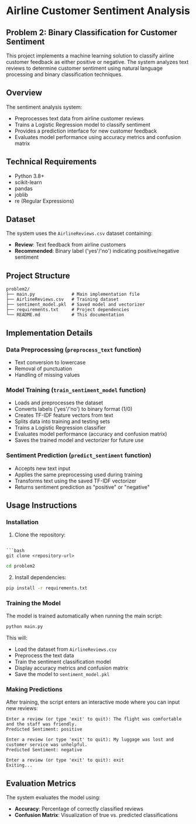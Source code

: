 # Airline Customer Sentiment Analysis

## Problem 2: Binary Classification for Customer Sentiment

This project implements a machine learning solution to classify airline customer feedback as either positive or negative. The system analyzes text reviews to determine customer sentiment using natural language processing and binary classification techniques.

## Overview

The sentiment analysis system:
- Preprocesses text data from airline customer reviews
- Trains a Logistic Regression model to classify sentiment
- Provides a prediction interface for new customer feedback
- Evaluates model performance using accuracy metrics and confusion matrix

## Technical Requirements

- Python 3.8+
- scikit-learn
- pandas
- joblib
- re (Regular Expressions)

## Dataset

The system uses the `AirlineReviews.csv` dataset containing:
- **Review**: Text feedback from airline customers
- **Recommended**: Binary label ('yes'/'no') indicating positive/negative sentiment

## Project Structure

```
problem2/
├── main.py              # Main implementation file
├── AirlineReviews.csv   # Training dataset
├── sentiment_model.pkl  # Saved model and vectorizer
├── requirements.txt     # Project dependencies
└── README.md            # This documentation
```

## Implementation Details

### Data Preprocessing (`preprocess_text` function)
- Text conversion to lowercase
- Removal of punctuation
- Handling of missing values

### Model Training (`train_sentiment_model` function)
- Loads and preprocesses the dataset
- Converts labels ('yes'/'no') to binary format (1/0)
- Creates TF-IDF feature vectors from text
- Splits data into training and testing sets
- Trains a Logistic Regression classifier
- Evaluates model performance (accuracy and confusion matrix)
- Saves the trained model and vectorizer for future use

### Sentiment Prediction (`predict_sentiment` function)
- Accepts new text input
- Applies the same preprocessing used during training
- Transforms text using the saved TF-IDF vectorizer
- Returns sentiment prediction as "positive" or "negative"

## Usage Instructions

### Installation

1. Clone the repository:
```

```bash
git clone <repository-url>
```

```bash
cd problem2
```

2. Install dependencies:

```bash
pip install -r requirements.txt
```

### Training the Model

The model is trained automatically when running the main script:

```bash
python main.py
```

This will:
- Load the dataset from `AirlineReviews.csv`
- Preprocess the text data
- Train the sentiment classification model
- Display accuracy metrics and confusion matrix
- Save the model to `sentiment_model.pkl`

### Making Predictions

After training, the script enters an interactive mode where you can input new reviews:

```
Enter a review (or type 'exit' to quit): The flight was comfortable and the staff was friendly.
Predicted Sentiment: positive

Enter a review (or type 'exit' to quit): My luggage was lost and customer service was unhelpful.
Predicted Sentiment: negative

Enter a review (or type 'exit' to quit): exit
Exiting...
```

## Evaluation Metrics

The system evaluates the model using:
- **Accuracy**: Percentage of correctly classified reviews
- **Confusion Matrix**: Visualization of true vs. predicted classifications



